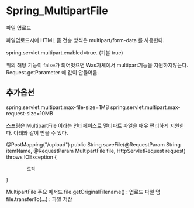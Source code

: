 # Spring_MultipartFile

파일 업로드 

파일업로드시에 HTML 폼 전송 방식은 multipart/form-data 를 사용한다.

spring.servlet.multipart.enabled=true. (기본 true) 

위의 해당 기능이 false가 되어잇으면 Was자체에서 multipart기능을 지원하지않는다. 
Request.getParameter 에 값이 안들어옴.


추가옵션 
-
spring.servlet.multipart.max-file-size=1MB
spring.servlet.multipart.max-request-size=10MB

스프링은 MultipartFile 이라는 인터페이스로 멀티파트 파일을 매우 편리하게 지원한다.  아래와 같이 받을 수 있다.

@PostMapping("/upload")
      public String saveFile(@RequestParam String itemName,
                             @RequestParam MultipartFile file, HttpServletRequest
  request) throws IOException {
 
			로직

}

MultipartFile 주요 메서드 
file.getOriginalFilename() : 업로드 파일 명 
file.transferTo(...) : 파일 저장 

